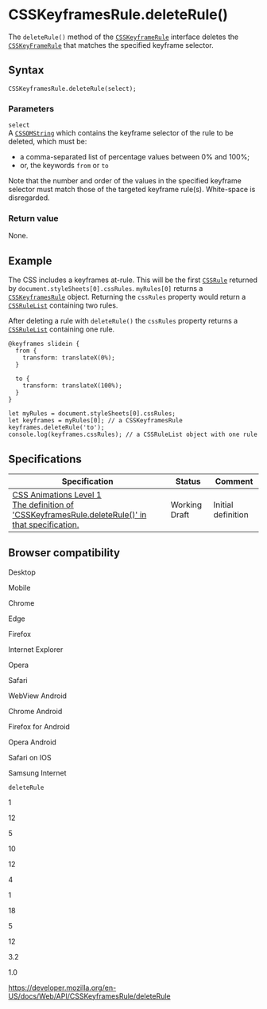 # CSSKeyframesRule.deleteRule()

The `deleteRule()` method of the [`CSSKeyframeRule`](../csskeyframerule) interface deletes the [`CSSKeyFrameRule`](../csskeyframerule) that matches the specified keyframe selector.

## Syntax

    CSSKeyframesRule.deleteRule(select);

### Parameters

`select`  
A [`CSSOMString`](../cssomstring) which contains the keyframe selector of the rule to be deleted, which must be:

- a comma-separated list of percentage values between 0% and 100%;
- or, the keywords `from` or `to`

Note that the number and order of the values in the specified keyframe selector must match those of the targeted keyframe rule(s). White-space is disregarded.

### Return value

None.

## Example

The CSS includes a keyframes at-rule. This will be the first [`CSSRule`](../cssrule) returned by `document.styleSheets[0].cssRules`. `myRules[0]` returns a [`CSSKeyframesRule`](../csskeyframesrule) object. Returning the `cssRules` property would return a [`CSSRuleList`](../cssrulelist) containing two rules.

After deleting a rule with `deleteRule()` the `cssRules` property returns a [`CSSRuleList`](../cssrulelist) containing one rule.

    @keyframes slidein {
      from {
        transform: translateX(0%);
      }

      to {
        transform: translateX(100%);
      }
    }

    let myRules = document.styleSheets[0].cssRules;
    let keyframes = myRules[0]; // a CSSKeyframesRule
    keyframes.deleteRule('to');
    console.log(keyframes.cssRules); // a CSSRuleList object with one rule

## Specifications

<table><thead><tr class="header"><th>Specification</th><th>Status</th><th>Comment</th></tr></thead><tbody><tr class="odd"><td><a href="https://drafts.csswg.org/css-animations-1/#dom-csskeyframesrule-deleterule">CSS Animations Level 1<br />
<span class="small">The definition of 'CSSKeyframesRule.deleteRule()' in that specification.</span></a></td><td><span class="spec-wd">Working Draft</span></td><td>Initial definition</td></tr></tbody></table>

## Browser compatibility

Desktop

Mobile

Chrome

Edge

Firefox

Internet Explorer

Opera

Safari

WebView Android

Chrome Android

Firefox for Android

Opera Android

Safari on IOS

Samsung Internet

`deleteRule`

1

12

5

10

12

4

1

18

5

12

3.2

1.0

<a href="https://developer.mozilla.org/en-US/docs/Web/API/CSSKeyframesRule/deleteRule" class="_attribution-link">https://developer.mozilla.org/en-US/docs/Web/API/CSSKeyframesRule/deleteRule</a>
